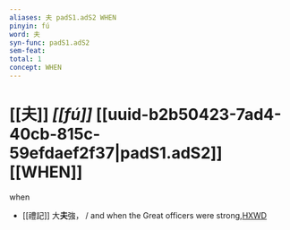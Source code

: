```yaml
---
aliases: 夫 padS1.adS2 WHEN
pinyin: fú
word: 夫
syn-func: padS1.adS2
sem-feat: 
total: 1
concept: WHEN 
---
```

# [[夫]] *[[fú]]*  [[uuid-b2b50423-7ad4-40cb-815c-59efdaef2f37|padS1.adS2]] [[WHEN]]
when
 - [[禮記]] 大**夫**強， / and when the Great officers were strong,[HXWD](https://hxwd.org/textview.html?location=KR1d0052_tls_011-10a.16)